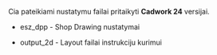Cia pateikiami nustatymu failai pritaikyti <b>Cadwork 24</b> versijai.

* esz_dpp - Shop Drawing nustatymai

* output_2d - Layout failai instrukciju kurimui
